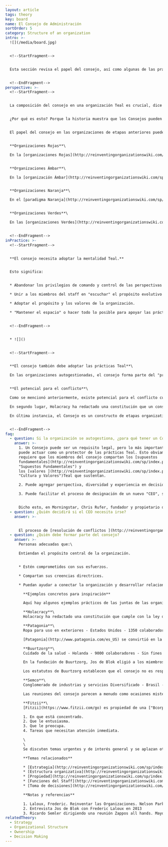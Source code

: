 ```yaml
---
layout: article
tags: theory
key: board
name: El Consejo de Administración
sortOrder: 5
category: Structure of an organization
intro: >-
  ![](/media/board.jpg)


  <!--StartFragment-->


  Esta sección revisa el papel del consejo, así como algunas de las prácticas y maneras de trabajar como un consejo funciona en Teal.


  <!--EndFragment-->
perspective: >-
  <!--StartFragment-->


  La composición del consejo en una organización Teal es crucial, dice Frederic Laloux. Advierte que, al adoptar un enfoque Teal, "los únicos factores que hacen o quebrantan son la cosmovisión que tienen los principales dirigentes y los propietarios/consejos de administración de la organización". \[1]


  ¿Por qué es esto? Porque la historia muestra que los Consejos pueden apoyar las prácticas Teal cuando las cosas van bien. Pero, bajo presión, el apoyo de los foráneos -que normalmente forman el consejo y tal vez no han trabajado en un entorno similar antes- puede evaporarse rápidamente, y bajo nuestra estructura legal actual, los consejos siguen teniendo la autoridad final.


  El papel del consejo en las organizaciones de etapas anteriores puede caracterizarse de la siguiente manera:


  **Organizaciones Rojas**\

  En la [organizaciones Rojas](http://reinventingorganizationswiki.com/sp/index.php?title=El_paradigma_Rojo_y_las_Organizaciones "El paradigma Rojo y las Organizaciones"), mientras el CEO / jefe puede confiar en colegas de confianza o en la familia, el poder real es ejercido por una sola persona. En estas circunstancias una "junta de supervisión" no es bienvenida ni apropiada.


  **Organizaciones Ámbar**\

  En la [organización Ámbar](http://reinventingorganizationswiki.com/sp/index.php?title=El_Paradigma_%C3%81mbar_y_las_Organizaciones "El Paradigma Ámbar y las Organizaciones"), el consejo típico es una pequeña clase social en la parte superior de una jerarquía rígida. Puede haber criterios formales para la inclusión, o un proceso de calificación. La junta desempeña el papel de "guardián": garantiza que se respeten las tradiciones, las reglas y los procesos.


  **Organizaciones Naranja**\

  En el [paradigma Naranja](http://reinventingorganizationswiki.com/sp/index.php?title=El_Paradigma_Naranja_y_las_Organizaciones "El Paradigma Naranja y las Organizaciones"), el consejo existe para que la administración sea responsable en nombre de los accionistas / dueños o en el caso de una organización sin fines de lucro en nombre de sus financiadores. Se centra en objetivos, resultados, estrategias, controles y sucesión. Es responsable de nombrar y, si es necesario, despedir al CEO.


  **Organizaciones Verdes**\

  En las [organizaciones Verdes](http://reinventingorganizationswiki.com/sp/index.php?title=El_Paradigma_Verde_y_las_Organizaciones "El Paradigma Verde y las Organizaciones"), las responsabilidades del consejo son similares a las Naranja, pero es más probable que incluyan actuar como guardianes del propósito / valores de la organización y de los intereses de múltiples actores. En las organizaciones con fines de lucro verdes, a menudo los accionistas son vistos como uno de los grupos de interés, y los miembros individuales del consejo pueden ser designados específicamente para representar el interés de otras partes interesadas, como los empleados.


  <!--EndFragment-->
inPractice: >-
  <!--StartFragment-->


  **El consejo necesita adoptar la mentalidad Teal.**


  Esto significa:


  * Abandonar los privilegios de comando y control de las perspectivas anteriores

  * Unir a los miembros del staff en "escuchar" el propósito evolutivo de la organización y estar dispuestos a seguir su dirección.

  * Adoptar el propósito y los valores de la organización.

  * "Mantener el espacio" o hacer todo lo posible para apoyar las prácticas de la organización con un enfoque Teal.


  <!--EndFragment-->


  * ![]()


  <!--StartFragment-->


  **El consejo también debe adoptar las prácticas Teal**\

  En las organizaciones autogestionadas, el consejo forma parte del "proceso de los consejos". Por ejemplo, si un miembro del consejo cree que una decisión es necesaria, debe buscar el consejo de la gente apropiada en toda la organización. Al hacerlo, ella no sólo muestra apoyo para la práctica, sino que también invita a otros a buscar el consejo del Consejo. Esto significa que la división entre el consejo y el resto de la empresa se vuelve más "porosa", reduciendo la necesidad de “intermediarios".


  **El potencial para el conflicto**\

  Como se mencionó anteriormente, existe potencial para el conflicto cuando los miembros del consejo no tienen una visión Teal profundamente sostenida, ya que un consejo generalmente tiene la última autoridad legal. Incluso para los miembros del consejo con una cosmovisión Teal, hay potencial para problemas en las organizaciones con fines de lucro. Esto se debe a que los miembros de la junta directiva tienen un deber fiduciario para los accionistas, y existe al menos el potencial de que las prácticas Teal no siempre se vean como cumpliendo con esas obligaciones fiduciarias. Las organizaciones Teal con fines de lucro pueden perseguir un par de vías para limitar este potencial de conflicto. En primer lugar, pueden trabajar para la transición (con el consentimiento apropiado de los accionistas) de la empresa a una estructura de “Corporación de Beneficio". Esta estructura, adoptada en muchos estados de los Estados Unidos, extiende el deber de los consejos de incluir los intereses no financieros tales como el beneficio social, las preocupaciones de los empleados y proveedores y el impacto ambiental.\

  En segundo lugar, Holacracy ha redactado una constitución que un consejo puede adoptar y hacer vinculante, incluso para futuros accionistas. Da a los accionistas una opinión legítima en asuntos relacionados con las finanzas, pero les impide imponer unilateralmente una estrategia, o de revertir la organización a las prácticas de gestión tradicionales.\

  En última instancia, el Consejo es un constructo de etapas organizativas anteriores, y todavía no está claro exactamente cuál debe ser su papel bajo Teal o incluso si en su forma actual es totalmente compatible con Teal.


  <!--EndFragment-->
faq:
  - question: Si la organización se autogestiona, ¿para qué tener un Consejo?
    answer: >-
      1. Un Consejo puede ser un requisito legal, pero lo más importante es que
      puede actuar como un protector de las prácticas Teal. Esto obviamente
      requiere que los miembros del consejo compartan los [supuestos
      fundamentales](http://reinventingorganizationswiki.com/sp/index.php?title=Supuestos_Fundamentales
      "Supuestos Fundamentales") y
      los [valores ](http://reinventingorganizationswiki.com/sp/index.php?title=Cultura_y_Valores
      "Cultura y Valores")Teal que sustentan.

      2. Puede agregar perspectiva, diversidad y experiencia en decisiones importantes a través del proceso de los consejos.

      3. Puede facilitar el proceso de designación de un nuevo "CEO", si la organización tiene una necesidad continua de tal papel, cuando se realice una transición.


      Dicho esto, en Morningstar, Chris Rufer, fundador y propietario del 100%, no ve la necesidad de un consejo. La gente de Morningstar considera la misión / propósito de la compañía como su jefe supremo.
  - question: ¿Quién decidirá si el CEO necesita irse?
    answer: >-
      

      El proceso de [resolución de conflictos ](http://reinventingorganizationswiki.com/sp/index.php?title=Resoluci%C3%B3n_de_Conflictos "Resolución de Conflictos")se ocupa de esto y puede ser iniciado por cualquier persona que se sienta que un titular de rol (incluido el de CEO) debe ser cambiado. Observe que en una compañía Teal, el papel del "CEO" puede ser diferente. El "CEO" es un empleado con los mismos derechos y deberes que cualquier otro. En Favi, cuando Zobrist se convirtió en CEO, prometió que su posición sería sometida a votación cada 5 años. En Buurtzorg, el consejo no nombra al CEO. Esto viene de dentro de la organización misma.
  - question: ¿Quién debe formar parte del consejo?
    answer: >-
      Personas adecuadas que:\

      Entiendan el propósito central de la organización.


      * Estén comprometidos con sus esfuerzos.

      * Compartan sus creencias directrices.

      * Puedan ayudar a conectar la organización y desarrollar relaciones con su entorno externo.

        **Ejemplos concretos para inspiración**

        Aquí hay algunos ejemplos prácticos de las juntas de las organizaciones Teal.

        **Holacracy**\
        Holacracy ha redactado una constitución que cumple con la ley de sociedades de los Estados Unidos. Da voz a los accionistas en cuestiones relacionadas con las finanzas, pero les impide imponer unilateralmente una estrategia.

        **Patagonia**\
        Ropa para uso en exteriores - Estados Unidos - 1350 colaboradores - Con fines de lucro.

        [Patagonia](http://www.patagonia.com/es_US) se convirtió en la primera en ser certificada como [“B Corporation”](http://www.bcorporation.net/) en California en enero de 2012. Una “B Corporation” es una empresa con fines de lucro con un propósito social o ambiental específico. La junta está obligada a proteger estos intereses no financieros.

        **Buurtzorg**\
        Cuidado de la salud - Holanda - 9000 colaboradores - Sin fines de lucro.

        En la fundación de Buurtzorg, Jos de Blok eligió a los miembros del consejo basándose en su experiencia -por ejemplo, un médico de familia, un banquero, un abogado, etc. Algunos no estaban cómodos con las prácticas de autogestión. Otros querían proyecciones financieras y presupuestos, y "herramientas" tradicionales similares. Con el tiempo, Blok persuadió a varios a renunciar y los reemplazó con otros más cómodos con los principios y prácticas nuevas de Buurtzorg. En la práctica, la junta de Buurtzorg sirve como una caja de resonancia para Jos de Blok y sus colegas.

        Los estatutos de Buurtzorg establecen que el consejo no es responsable de la cita del CEO. Esto viene de dentro de la organización misma. \[2]

        **Semco**\
        Conglomerado de industrias y servicios Diversificado - Brasil - Con fines de lucro.

        Las reuniones del consejo parecen a menudo como ocasiones misteriosas donde las decisiones grandes que afectan a trabajadores se toman en secreto. En [Semco](http://www.semco.com.br/en/), asientos adicionales están disponibles para los dos primeros empleados que aparezcan. Y tienen pleno derecho de voto. Semco reclama dos beneficios: en primer lugar, desmiente algunos mitos sobre los consejos (la gente aprende que estas reuniones son tan aburridas como la mayoría de los demás); Segundo, obliga a las discusiones a ser pragmáticas, a veces añadiendo una nueva perspectiva. \[3]

        **Fitzii**\
        [Fitzii](https://www.fitzii.com/go) es propiedad de una ["Bcorporation"](http://www.bcorporation.net/), The Ian Martin Group, cuyo CEO y altos directivos actúan como un consejo asesor. Las reuniones mensuales entre los dos grupos se centran en resolver conflictos y buscar consejo. La agenda de la reunión se crea en "tiempo real" al comienzo de cada reunión. Esto reduce la burocracia y cualquier politización para los asuntos que pueden no interesar a todo el grupo, o tienen urgencia. Cada jefe de equipo y miembro del consejo comparte cuatro elementos:

        1. En que está concentrado.
        2. Que le entusiasma.
        3. Que le preocupa.
        4. Tareas que necesitan atención inmediata.

        \
        \
        Se discuten temas urgentes y de interés general y se aplazan otros. Las notas de la reunión son accesibles para todos los miembros del equipo de Fitzii.

        **Temas relacionados**

        * [Estrategia](http://reinventingorganizationswiki.com/sp/index.php?title=La_Estrategia "La Estrategia")
        * [Estructura organizativa](http://reinventingorganizationswiki.com/sp/index.php?title=Estructura_Organizativa "Estructura Organizativa")
        * [Propiedad](http://reinventingorganizationswiki.com/sp/index.php?title=La_Propiedad "La Propiedad")
        * [Funciones del Staff](http://reinventingorganizationswiki.com/sp/index.php?title=Funciones_Staff "Funciones Staff")
        * [Toma de decisiones](http://reinventingorganizationswiki.com/sp/index.php?title=Toma_de_Decisiones "Toma de Decisiones")

        **Notas y referencias**

        1. Laloux, Frederic. Reinventar las Organizaciones. Nelson Parker (2014), página 238
        2. Entrevista Jos de Blok con Frederic Laloux en 2013
        3. Ricardo Semler dirigiendo una reunión Zappos all hands. Mayo de 2015.
relatedTheory:
  - Strategy
  - Organizational Structure
  - Ownership
  - Decision Making
---
```

